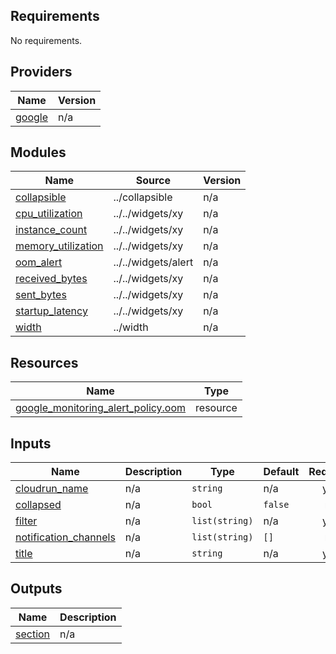 <!-- BEGIN_TF_DOCS -->
## Requirements

No requirements.

## Providers

| Name | Version |
|------|---------|
| <a name="provider_google"></a> [google](#provider\_google) | n/a |

## Modules

| Name | Source | Version |
|------|--------|---------|
| <a name="module_collapsible"></a> [collapsible](#module\_collapsible) | ../collapsible | n/a |
| <a name="module_cpu_utilization"></a> [cpu\_utilization](#module\_cpu\_utilization) | ../../widgets/xy | n/a |
| <a name="module_instance_count"></a> [instance\_count](#module\_instance\_count) | ../../widgets/xy | n/a |
| <a name="module_memory_utilization"></a> [memory\_utilization](#module\_memory\_utilization) | ../../widgets/xy | n/a |
| <a name="module_oom_alert"></a> [oom\_alert](#module\_oom\_alert) | ../../widgets/alert | n/a |
| <a name="module_received_bytes"></a> [received\_bytes](#module\_received\_bytes) | ../../widgets/xy | n/a |
| <a name="module_sent_bytes"></a> [sent\_bytes](#module\_sent\_bytes) | ../../widgets/xy | n/a |
| <a name="module_startup_latency"></a> [startup\_latency](#module\_startup\_latency) | ../../widgets/xy | n/a |
| <a name="module_width"></a> [width](#module\_width) | ../width | n/a |

## Resources

| Name | Type |
|------|------|
| [google_monitoring_alert_policy.oom](https://registry.terraform.io/providers/hashicorp/google/latest/docs/resources/monitoring_alert_policy) | resource |

## Inputs

| Name | Description | Type | Default | Required |
|------|-------------|------|---------|:--------:|
| <a name="input_cloudrun_name"></a> [cloudrun\_name](#input\_cloudrun\_name) | n/a | `string` | n/a | yes |
| <a name="input_collapsed"></a> [collapsed](#input\_collapsed) | n/a | `bool` | `false` | no |
| <a name="input_filter"></a> [filter](#input\_filter) | n/a | `list(string)` | n/a | yes |
| <a name="input_notification_channels"></a> [notification\_channels](#input\_notification\_channels) | n/a | `list(string)` | `[]` | no |
| <a name="input_title"></a> [title](#input\_title) | n/a | `string` | n/a | yes |

## Outputs

| Name | Description |
|------|-------------|
| <a name="output_section"></a> [section](#output\_section) | n/a |
<!-- END_TF_DOCS -->
